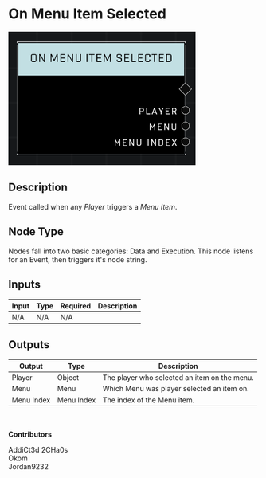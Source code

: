 # On Menu Item Selected
![](../../../.gitbook/assets/on-menu-item-selected.png)
## Description
Event called when any _Player_ triggers a _Menu Item_.  

## Node Type
Nodes fall into two basic categories: Data and Execution. This node listens for an Event, then triggers it's node string.

## Inputs
| Input | Type | Required | Description |
|------------------|------------------|----------|--------------------------------------------------------------|
| N/A | N/A | N/A | |

## Outputs
| Output | Type | Description |
|------------------|------------------|--------------------------------------------------------------|
| Player | Object | The player who selected an item on the menu. |
| Menu | Menu | Which Menu was player selected an item on. |
| Menu Index | Menu Index | The index of the Menu item. |

\
\
**Contributors**

AddiCt3d 2CHa0s \
Okom \
Jordan9232

